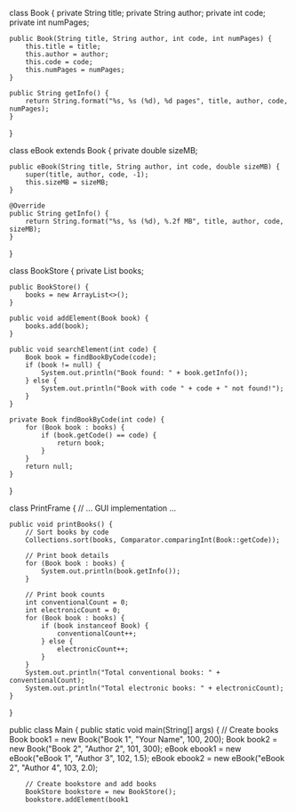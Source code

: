 class Book {
    private String title;
    private String author;
    private int code;
    private int numPages;

    public Book(String title, String author, int code, int numPages) {
        this.title = title;
        this.author = author;
        this.code = code;
        this.numPages = numPages;
    }

    public String getInfo() {
        return String.format("%s, %s (%d), %d pages", title, author, code, numPages);
    }
}

class eBook extends Book {
    private double sizeMB;

    public eBook(String title, String author, int code, double sizeMB) {
        super(title, author, code, -1);
        this.sizeMB = sizeMB;
    }

    @Override
    public String getInfo() {
        return String.format("%s, %s (%d), %.2f MB", title, author, code, sizeMB);
    }
}

class BookStore {
    private List<Book> books;

    public BookStore() {
        books = new ArrayList<>();
    }

    public void addElement(Book book) {
        books.add(book);
    }

    public void searchElement(int code) {
        Book book = findBookByCode(code);
        if (book != null) {
            System.out.println("Book found: " + book.getInfo());
        } else {
            System.out.println("Book with code " + code + " not found!");
        }
    }

    private Book findBookByCode(int code) {
        for (Book book : books) {
            if (book.getCode() == code) {
                return book;
            }
        }
        return null;
    }
}

class PrintFrame {
    // ... GUI implementation ...

    public void printBooks() {
        // Sort books by code
        Collections.sort(books, Comparator.comparingInt(Book::getCode));

        // Print book details
        for (Book book : books) {
            System.out.println(book.getInfo());
        }

        // Print book counts
        int conventionalCount = 0;
        int electronicCount = 0;
        for (Book book : books) {
            if (book instanceof Book) {
                conventionalCount++;
            } else {
                electronicCount++;
            }
        }
        System.out.println("Total conventional books: " + conventionalCount);
        System.out.println("Total electronic books: " + electronicCount);
    }
}

public class Main {
    public static void main(String[] args) {
        // Create books
        Book book1 = new Book("Book 1", "Your Name", 100, 200);
        Book book2 = new Book("Book 2", "Author 2", 101, 300);
        eBook ebook1 = new eBook("eBook 1", "Author 3", 102, 1.5);
        eBook ebook2 = new eBook("eBook 2", "Author 4", 103, 2.0);

        // Create bookstore and add books
        BookStore bookstore = new BookStore();
        bookstore.addElement(book1
